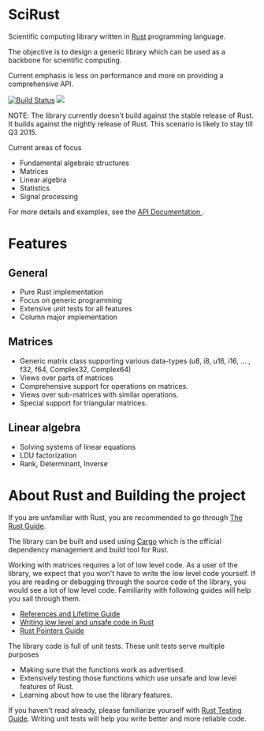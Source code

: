 SciRust
==============

Scientific computing library written in 
[Rust](http://www.rust-lang.org/) programming language. 

The objective is to design a generic library which can be used as a backbone for scientific computing.

Current emphasis is less on performance and more on providing a comprehensive API.


[![Build Status](https://travis-ci.org/indigits/scirust.svg?branch=master)](https://travis-ci.org/indigits/scirust)
[![](https://github.com/indigits/scirust)](https://crates.io/crates/scirust)

NOTE: The library currently doesn't build against the stable release of Rust. It builds
against the nightly release of Rust. This scenario is likely to stay till Q3 2015.

Current areas of focus

* Fundamental algebraic structures
* Matrices
* Linear algebra
* Statistics 
* Signal processing


For more details and examples, 
see the 
[API Documentation ](http://www.rust-ci.org/indigits/scirust/doc/scirust/).


# Features

## General 

* Pure Rust implementation
* Focus on generic programming
* Extensive unit tests for all features
* Column major implementation

## Matrices

* Generic matrix class supporting various data-types 
 (u8, i8, u16, i16, ... , f32, f64, Complex32, Complex64)
* Views over parts of matrices
* Comprehensive support for operations on matrices.
* Views over sub-matrices with similar operations.
* Special support for triangular matrices.



## Linear algebra

* Solving systems of linear equations
* LDU factorization
* Rank, Determinant, Inverse



# About Rust and Building the project


If you are unfamiliar with Rust, you are recommended to go through
[The Rust Guide](http://doc.rust-lang.org/guide.html).

The library can be built and used using 
[Cargo](http://doc.crates.io/guide.html) which is the official
dependency management and build tool for Rust.


Working with matrices requires a lot of low level code. As
a user of the library, we expect that you won't have to write
the low level code yourself. If you are reading or debugging
through the source code of the library, you would see a lot
of low level code. Familiarity with following guides will
help you sail through them.

* [References and Lifetime Guide](http://doc.rust-lang.org/guide-lifetimes.html)
* [Writing low level and unsafe code in Rust](http://doc.rust-lang.org/guide-unsafe.html)
* [Rust Pointers Guide](http://doc.rust-lang.org/guide-pointers.html)


The library code is full of unit tests. These unit tests serve
multiple purposes

* Making sure that the functions work as advertised.
* Extensively testing those functions which use unsafe and low level
  features of Rust.
* Learning about how to use the library features.


If you haven't read already, please familiarize yourself with
[Rust Testing Guide](http://doc.rust-lang.org/guide-testing.html).
Writing unit tests will help you write better and more reliable code.




